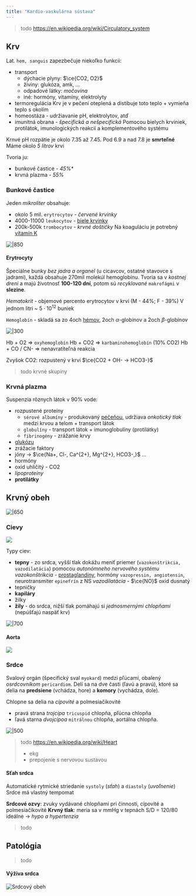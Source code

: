 ```yaml
---
title: "Kardio-vaskulárna sústava"
---
```


> todo https://en.wikipedia.org/wiki/Circulatory_system

## Krv

Lat. `hem, sanguis` zapezbečuje niekoľko funkcii:
- transport
	- dýchacie plyny: $\ce{CO2, O2}$
	- živiny: glukóza, amk, ...
	- odpadové látky: *močovina*
	- iné: hormóny, vitamíny, elektrolyty
- termoregulácia
	Krv je v pečeni oteplená a distibuje toto teplo + vymieňa teplo s okolím
- homeostáza - udržiavanie pH, elektrolytov, atď
- imunitná obrana - *špecifická a nešpecifická*
	Pomocou bielych krviniek, protilátok, imunologických reakcií a komplementového systému

Krnvé pH rozpätie je okolo 7.35 až 7.45. Pod 6.9 a nad 7.8 je **smrteľné**
Máme okolo *5 litrov* krvi

Tvoria ju:
- bunkové častice - *45%**
- krvná plazma - *55%*

### Bunkové častice
Jeden *mikroliter* obsahuje:
- okolo 5 mil. `erytrocytov` - *červené krvinky*
- 4000-11000 `leukocytov` - [biele krvinky](bio/ľudské-telo/imunitný-systém.md)
- 200k-500k `trombocytov` - *krvné doštičky*
	Na koaguláciu je potrebný [vitamín K](bio/vitamíny.md#Vitamín%20K)

![|850](attachments/hematopoéza.png)

#### Erytrocyty
Špeciálne bunky *bez jadra a organel* (u cicavcov, ostatné stavovce s jadrami), každá obsahuje 270mil molekúl hemoglobínu. Tvoria sa v *kostnej dreni* a majú životnosť **100-120 dní**, potom sú *recyklované* `makrofágmi` v **slezine**.

*Hematokrit* - objemové percento erytrocytov v krvi (M - 44%; F - 39%)
V jednom litri ~ $5\cdot{}10^{12}$ buniek

`Hemoglobín` - skladá sa zo 4och [hémov](bio/biomolekuly.md#Heterocyklické%20makrocykly), 2och $\alpha$-globínov a 2och $\beta$-globínov

![|300](attachments/hemoglobin.png)


Hb + O2 => `oxyhemoglobín`
Hb + CO2 => `karbaminohemoglobín` (10% CO2)
Hb + CO / CN- => nenavratiteľná reakcia

Zvyšok CO2: rozpustený v krvi
$\ce{CO2 + OH- -> HCO3-}$

> todo krvné skupiny

### Krvná plazma

Suspenzia rôznych látok v 90% vode:
- rozpustené proteíny
	- `sérové albumíny` - produkovaný [pečeňou](bio/ľudské-telo/tráviaca-sústava.md#Pečeň), udržiava *onkotický tlak* medzi krvou a telom + transport látok
	- `globulíny` - transport látok + imunoglobulíny (protilátky)
	- `fibrinogény` - zrážanie krvy
- [glukózu](bio/sacharidy.md#Cukry)
- zrážacie faktory
- jóny -> $\ce{Na+, Cl-, Ca^{2+}, Mg^{2+}, HCO3-,}$ ...
- hormóny
- oxid uhličitý - CO2
- *lipoproteíny*
- **protilátky**

## Krvný obeh

![|650](attachments/krvny_obeh_delenie.png)

### Cievy

![](attachments/cievy.png)

Typy ciev:
- **tepny** - zo srdca, vyšší tlak
	dokážu meniť priemer (`vazokonštrikcia, vazodilatácia`) pomocou *autonómneho nervového systému*
	*vazokonštrikcia* - [prostaglandíny](bio/lipidy.md#Mastné%20kyseliny), hormóny `vazopressin, angiotensin`, neurotransmiter `epinefrín` z NS
	*vazodilatácia* - $\ce{NO}$ oxid dusnatý
- tepničky
- **kapiláry**
- žilky
- **žily** - do srdca, nižší tlak
	pomáhajú si *jednosmernými chlopňami* (nepúšťajú naspäť krv)

![|700](attachments/tepny_a_zily.png)

#### Aorta
![](attachments/aorta.png)

### Srdce

Svalový orgán (špecifický sval `myokard`) medzi pľúcami, obalený *osrdcovníkom* `pericardiom`.
Delí sa na dve časti (ľavú a pravú), ktoré sa delia na **predsiene** (vchádza, hore) a **komory** (vychádza, dole).

Chlopne sa delia na *cípovité* a polmesiačikovité
- pravá strana *trojcípa* `tricuspid` chlopňa, pľúcna chlopňa
- ľavá starna *dvojcípoa* `mitrálnou` chlopňa, aortálna chlopňa.

![|500](attachments/srdce_diagram.png)

> todo
> https://en.wikipedia.org/wiki/Heart
> - ekg
> - prepojenie s nervovou sustavou

#### Sťah srdca
Automatické rytmické striedanie `systoly` (*sťah*) a `diastoly` (*uvoľnenie*)
Srdce má vlastný tempomat

**Srdcové ozvy**: zvuky vydávané chlopňami pri činnosti, cípovité a polmesiačikovité
**Krvný tlak**: meria sa v mmHg v tepnách S/D = 120/80 ideálne -> *hypo a hypertenzia*
> todo

## Patológia

> todo

#### Výživa srdca

![Srdcový obeh](attachments/srdcovy_obeh.png)